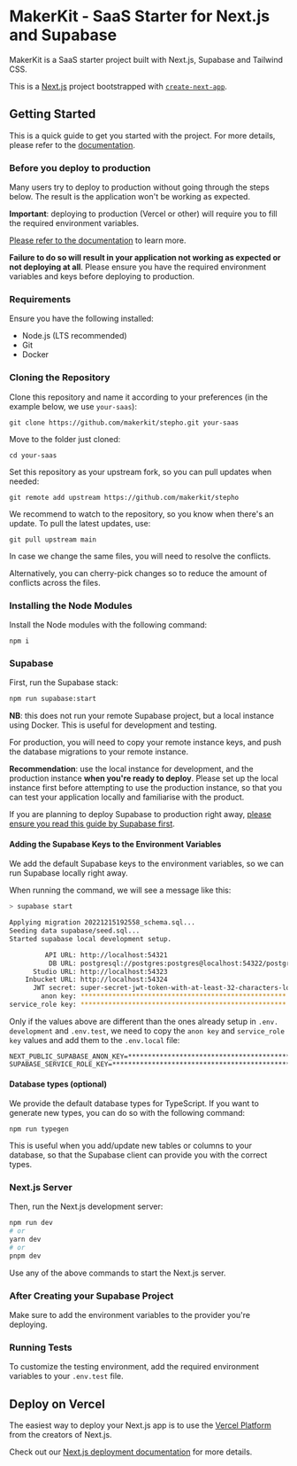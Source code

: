 # MakerKit - SaaS Starter for Next.js and Supabase

MakerKit is a SaaS starter project built with Next.js, Supabase and Tailwind CSS.

This is a [Next.js](https://nextjs.org/) project bootstrapped with [`create-next-app`](https://github.com/vercel/next.js/tree/canary/packages/create-next-app).

## Getting Started

This is a quick guide to get you started with the project. For more details, 
please refer to the [documentation](https://makerkit.dev/docs/next-supabase/introduction).

### Before you deploy to production

Many users try to deploy to production without going through the steps below.
The result is the application won't be working as expected.

**Important**: deploying to production (Vercel or other) will require you to 
fill the required environment variables. 

[Please refer to the documentation](https://makerkit.dev/docs/next-supabase/going-to-production-overview) to 
learn more.

**Failure to do so will result in your application not working as expected 
or not deploying at all**. Please ensure you have the required environment 
variables and keys before deploying to production.

### Requirements

Ensure you have the following installed:

- Node.js (LTS recommended)
- Git
- Docker

### Cloning the Repository

Clone this repository and name it according to your preferences (in the example below, we use `your-saas`):

```
git clone https://github.com/makerkit/stepho.git your-saas
```

Move to the folder just cloned:

```
cd your-saas
```

Set this repository as your upstream fork, so you can
pull updates when needed:

```
git remote add upstream https://github.com/makerkit/stepho
```

We recommend to watch to the repository, so you know when there's an update.
To pull the latest updates, use:

```
git pull upstream main
```

In case we change the same files, you will need to resolve the conflicts.

Alternatively, you can cherry-pick changes so to reduce the amount of
conflicts across the files.

### Installing the Node Modules

Install the Node modules with the following command:

```
npm i
```

### Supabase

First, run the Supabase stack:

```bash
npm run supabase:start
```

**NB**: this does not run your remote Supabase project, but a local instance
using Docker. This is useful for development and testing.

For production, you will need to copy your remote instance keys, and push 
the database migrations to your remote instance.

**Recommendation**: use the local instance for development, and the
production instance **when you're ready to deploy**. Please set up the local
instance first before attempting to use the production instance, so that you 
can test your application locally and familiarise with the product.

If you are planning to deploy Supabase to production right away, [please ensure you read this guide by Supabase first](https://supabase.com/docs/guides/cli/local-development#link-your-project).

#### Adding the Supabase Keys to the Environment Variables

We add the default Supabase keys to the environment variables, so we can run 
Supabase locally right away.

When running the command, we will see a message like this:

```bash
> supabase start

Applying migration 20221215192558_schema.sql...
Seeding data supabase/seed.sql...
Started supabase local development setup.

         API URL: http://localhost:54321
          DB URL: postgresql://postgres:postgres@localhost:54322/postgres
      Studio URL: http://localhost:54323
    Inbucket URL: http://localhost:54324
      JWT secret: super-secret-jwt-token-with-at-least-32-characters-long
        anon key: ****************************************************
service_role key: ****************************************************
```

Only if the values above are different than the ones already setup in `.env.
development` and `.env.test`, we need to copy the `anon key` and 
`service_role key` values and add them to the `.env.local` file:

```
NEXT_PUBLIC_SUPABASE_ANON_KEY=****************************************************
SUPABASE_SERVICE_ROLE_KEY=****************************************************
```

#### Database types (optional)

We provide the default database types for TypeScript. If you want to 
generate new types, you can do so with the following command:

```
npm run typegen
```

This is useful when you add/update new tables or columns to your database, 
so that the Supabase client can provide you with the correct types.

### Next.js Server

Then, run the Next.js development server:

```bash
npm run dev
# or
yarn dev
# or
pnpm dev
```

Use any of the above commands to start the Next.js server.

### After Creating your Supabase Project

Make sure to add the environment variables to the provider you're deploying.

### Running Tests

To customize the testing environment, add the required environment variables to 
your `.env.test` file.

## Deploy on Vercel

The easiest way to deploy your Next.js app is to use the [Vercel Platform](https://vercel.com/new?utm_medium=default-template&filter=next.js&utm_source=create-next-app&utm_campaign=create-next-app-readme) from the creators of Next.js.

Check out our [Next.js deployment documentation](https://nextjs.org/docs/deployment) for more details.

